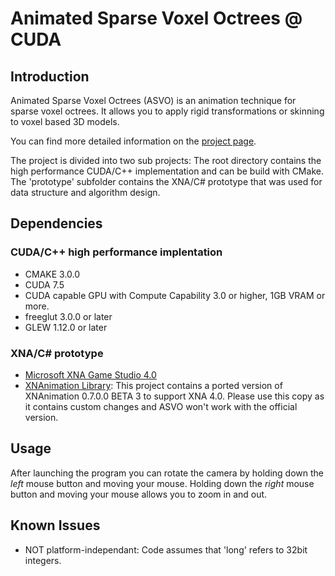 # Animated Sparse Voxel Octrees @ CUDA


## Introduction

Animated Sparse Voxel Octrees (ASVO) is an animation technique for sparse voxel octrees. It allows you to apply rigid transformations or skinning to voxel based 3D models.

You can find more detailed information on the [project page](http://bautembach.de/wordpress/?page_id=7).

The project is divided into two sub projects: The root directory contains the high performance CUDA/C++ implementation and can be build with CMake. The 'prototype' subfolder contains the XNA/C# prototype that was used for data structure and algorithm design.


## Dependencies

### CUDA/C++ high performance implentation 
- CMAKE 3.0.0
- CUDA 7.5
- CUDA capable GPU with Compute Capability 3.0 or higher, 1GB VRAM or more.
- freeglut 3.0.0 or later
- GLEW 1.12.0 or later

### XNA/C# prototype
- [Microsoft XNA Game Studio 4.0](http://www.microsoft.com/en-gb/download/details.aspx?id=23714)
- [XNAnimation Library](http://xnanimation.codeplex.com/): This project contains a ported version of XNAnimation 0.7.0.0 BETA 3 to support XNA 4.0. Please use this copy as it contains custom changes and ASVO won't work with the official version.


## Usage

After launching the program you can rotate the camera by holding down the *left* mouse button and moving your mouse. Holding down the *right* mouse button and moving your mouse allows you to zoom in and out.


## Known Issues

- NOT platform-independant: Code assumes that 'long' refers to 32bit integers.
